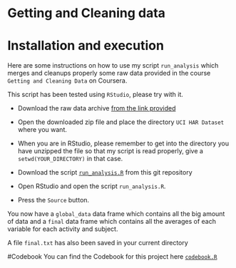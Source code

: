 Getting and Cleaning data
======================
# Installation and execution
Here are some instructions on how to use my script `run_analysis` which merges and cleanups properly some raw data provided in the course `Getting and Cleaning Data` on Coursera.

This script has been tested using `RStudio`, please try with it.

* Download the raw data archive  [from the link provided](https://d396qusza40orc.cloudfront.net/getdata%2Fprojectfiles%2FUCI%20HAR%20Dataset.zip)

* Open the downloaded zip file and place the directory `UCI HAR Dataset` where you want.

* When you are in RStudio, please remember to get into the directory you have unzipped the file so that my script is read properly, give a `setwd(YOUR_DIRECTORY)` in that case.

* Download the script [`run_analysis.R`](https://github.com/keexa/getting_and_cleaning_data/blob/master/run_analysis.R) from this git repository

* Open RStudio and open the script `run_analysis.R`.

* Press the `Source` button. 

You now have a `global_data` data frame which contains all the big amount of data and a `final` data frame which contains all the averages of each variable for each activity and subject.

A file `final.txt` has also been saved in your current directory


#Codebook
You can find the Codebook for this project here [`codebook.R`](https://github.com/keexa/getting_and_cleaning_data/blob/master/codebook.md)

